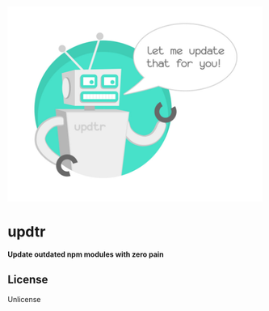![updtr](assets/updtr.jpg)

# updtr

**Update outdated npm modules with zero pain**


## License

Unlicense